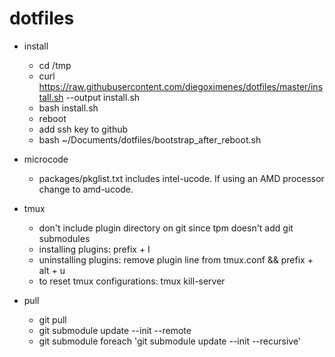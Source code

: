 # dotfiles

- install  
  - cd /tmp
  - curl <https://raw.githubusercontent.com/diegoximenes/dotfiles/master/install.sh> --output install.sh
  - bash install.sh
  - reboot
  - add ssh key to github
  - bash ~/Documents/dotfiles/bootstrap_after_reboot.sh

- microcode  
  - packages/pkglist.txt includes intel-ucode. If using an AMD processor change to amd-ucode.  

- tmux  
  - don't include plugin directory on git since tpm doesn't add git submodules  
  - installing plugins: prefix + I  
  - uninstalling plugins: remove plugin line from tmux.conf && prefix + alt + u  
  - to reset tmux configurations: tmux kill-server  

- pull  
  - git pull  
  - git submodule update --init --remote  
  - git submodule foreach 'git submodule update --init --recursive'  
